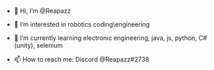 - 👋 Hi, I’m @Reapazz
- 👀 I’m interested in robotics coding\engineering
- 🌱 I’m currently learning electronic engineering, java, js, python, C# (unity), selenium

- 📫 How to reach me: Discord @Reapazz#2738

<!---
Reapazz/Reapazz is a ✨ special ✨ repository because its `README.md` (this file) appears on your GitHub profile.
You can click the Preview link to take a look at your changes.
--->
